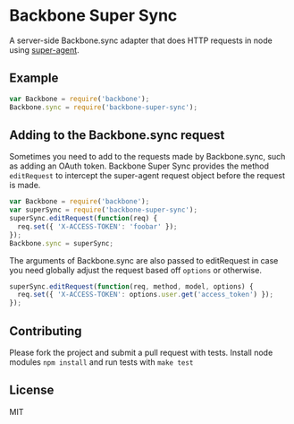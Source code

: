 # Backbone Super Sync

A server-side Backbone.sync adapter that does HTTP requests in node using [super-agent](https://github.com/visionmedia/superagent).

## Example

````javascript
var Backbone = require('backbone');
Backbone.sync = require('backbone-super-sync');
````

## Adding to the Backbone.sync request

Sometimes you need to add to the requests made by Backbone.sync, such as adding an OAuth token. Backbone Super Sync provides the method `editRequest` to intercept the super-agent request object before the request is made.

````javascript
var Backbone = require('backbone');
var superSync = require('backbone-super-sync');
superSync.editRequest(function(req) {
  req.set({ 'X-ACCESS-TOKEN': 'foobar' });
});
Backbone.sync = superSync;
````

The arguments of Backbone.sync are also passed to editRequest in case you need globally adjust the request based off `options` or otherwise.

````javascript
superSync.editRequest(function(req, method, model, options) {
  req.set({ 'X-ACCESS-TOKEN': options.user.get('access_token') });
});
````

## Contributing

Please fork the project and submit a pull request with tests. Install node modules `npm install` and run tests with `make test`

## License

MIT
